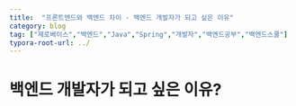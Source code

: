 ```yaml
---
title:  "프론트엔드와 백엔드 차이 - 백엔드 개발자가 되고 싶은 이유"
category: blog
tag: ["제로베이스","백엔드","Java","Spring","개발자","백엔드공부","백엔드스쿨"]
typora-root-url: ../
---
```






# 백엔드 개발자가 되고 싶은 이유?

